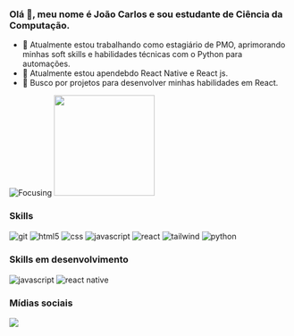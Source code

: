 ### Olá 👋, meu nome é João Carlos e sou estudante de Ciência da Computação.
- 🔭 Atualmente estou trabalhando como estagiário de PMO, aprimorando minhas soft skills e habilidades técnicas com o Python para automações.
- 🌱 Atualmente estou apendebdo React Native e React js.
- 🤝 Busco por projetos para desenvolver minhas habilidades em React.

![Focusing](https://github-readme-stats.vercel.app/api?username=Carrllosz&show_icons=true&theme=dracula)
<img src="https://github-readme-stats.vercel.app/api/top-langs/?username=Carrllosz&layout=compact&theme=dracula&locale=pt-br&text_color=FFFFFD&title_color=FCFCFC&card_width=450&langs_count=12" height="180em">


### Skills
<div style="display: inline_block">
    <img align="center" alt="git" src="https://img.shields.io/badge/GIT-E44C30?style=for-the-badge&logo=git&logoColor=white">
    <img align="center" alt="html5" src="https://img.shields.io/badge/HTML5-E34F26?style=for-the-badge&logo=html5&logoColor=white">
    <img align="center" alt="css" src="https://img.shields.io/badge/CSS-239120?&style=for-the-badge&logo=css3&logoColor=white">
    <img align="center" alt="javascript" src="https://img.shields.io/badge/JavaScript-F7DF1E?style=for-the-badge&logo=javascript&logoColor=black">
    <img align="center" alt="react" src="https://img.shields.io/badge/React-20232A?style=for-the-badge&logo=react&logoColor=61DAFB">
    <img align="center" alt="tailwind" src="https://img.shields.io/badge/Tailwind_CSS-38B2AC?style=for-the-badge&logo=tailwind-css&logoColor=white">
    <img align="center" alt="python" src="https://img.shields.io/badge/Python-14354C?style=for-the-badge&logo=python&logoColor=white">
</div>

### Skills em desenvolvimento
<div style="display: inline_block">
    <img align="center" alt="javascript" src="https://img.shields.io/badge/JavaScript-F7DF1E?style=for-the-badge&logo=javascript&logoColor=black">
    <img align="center" alt="react native" src="https://img.shields.io/badge/React_Native-20232A?style=for-the-badge&logo=react&logoColor=61DAFB">    
</div>

### Mídias sociais
[<img src="https://img.shields.io/badge/linkedin-%230077B5.svg?&style=for-the-badge&logo=linkedin&logoColor=white" />](https://www.linkedin.com/in/Carrllosz/)
